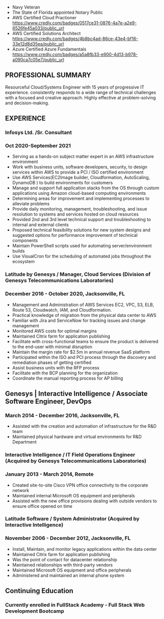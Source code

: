 
- Navy Veteran
- The State of Florida appointed Notary Public
- AWS Certified Cloud Practioner  https://www.credly.com/badges/0517ce31-0876-4a7e-a2e9-6526fe45a033/public_url
- AWS Certified Solutions Architect https://www.credly.com/badges/4b8bc4ad-86ce-43e4-bf16-33e12d8d35ea/public_url 
- Azure Certified Azure Fundamentals https://www.credly.com/badges/a5a8fb33-e900-4d13-b978-a090ca7c05e7/public_url



## PROFESSIONAL SUMMARY
Resourceful Cloud/Systems Engineer with 15 years of progressive IT experience. consistently responds to a wide range of technical challenges with a focused and creative approach. Highly effective at problem-solving and decision-making. 


## EXPERIENCE

### Infosys Ltd. /Sr. Consultant
### Oct 2020-September 2021

- Serving as a hands-on subject matter expert in an AWS infrastructure environment
- Work with business units, software developers, security, to design services within AWS to provide a PCI / ISO certified environment
- Use  AWS Services(EC2Image builder, Cloudformation, AutoScaling, DynamoDB ) to build environments for customers
- Manage and support full application stacks from the OS through custom applications using Amazon cloud-based computing environments
- Determining areas for improvement and implementing processes to alleviate problems
- Provide daily monitoring, management, troubleshooting, and issue resolution to systems and services hosted on cloud resources
- Provided 2nd and 3rd level technical support and troubleshooting to internal and external clients
- Proposed technical feasibility solutions for new system designs and suggested options for performance improvement of technical components
- Maintain PowerShell scripts used for automating server/environment builds
- Use VisualCron for the scheduling of automated jobs throughout the ecosystem

### Latitude by Genesys  / Manager, Cloud Services (Division of Genesys Telecommunications Laboratories)
### December 2016 - October 2020, Jacksonville, FL
- Management and Administration of AWS Services EC2, VPC, S3, ELB, Route 53, Cloudwatch, IAM, and Cloudformation.
- Practical knowledge of migration from the physical data center to AWS
- Familiar with Jira and ServiceNow for tracking issues and change management
- Monitored AWS costs for optimal margins
- Maintained Citrix farm for application publishing
- Facilitate with cross-functional teams to ensure the product is delivered to the end-user with minimal disruption
- Maintain the margin rate for $2.5m in annual revenue SaaS platform
- Participated within the ISO and PCI process through the discovery and remediation phases of getting certified
- Assist business units with the RFP process
- Facilitate with the BCP planning  for the organization
- Coordinate the manual reporting process for AP billing

## Genesys | Interactive Intelligence / Associate Software Engineer, DevOps 
### March 2014 - December 2016, Jacksonville, FL
- Assisted with the creation and automation of infrastructure for the R&D team
- Maintained physical hardware and virtual environments for R&D Department

### Interactive Intelligence / IT Field Operations Engineer (Acquired by Genesys Telecommunications Laboratories)
### January 2013 - March 2014, Remote
- Created site-to-site Cisco VPN office connectivity to the corporate network
- Maintained internal Microsoft OS equipment and peripherals
- Assisted with the new office provisions dealing with outside vendors to ensure office opened on time

### Latitude Software / System Administrator (Acquired by Interactive Intelligence)
### November 2006 - December 2012, Jacksonville, FL
- Install, Maintain, and monitor legacy applications within the data center 
- Maintained Citrix farm for application publishing
- Was the point of contact for datacenter relationship
- Maintained relationships with third-party vendors
- Maintained Microsoft OS equipment and office peripherals
- Administered and maintained an internal phone system

 
## Continuing Education
 
### Currently enrolled in FullStack Academy - Full Stack Web Development Bootcamp
 

